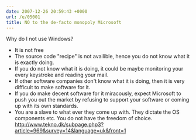 ```yaml
---
date: 2007-12-26 20:59:43 +0000
url: /e/05001
title: NO to the de-facto monopoly Microsoft
---
```


Why do I not use Windows?
* It is not free
* The source code "recipe" is not availible, hence you do not know what it is exactly doing.
* If you do not know what it is doing, it could be maybe monitoring your every keystroke and reading your mail.
* If other software companies don't know what it is doing, then it is very difficult to make software for it.
* If you do make decent software for it miracously, expect Microsoft to push you out the market by refusing to support your software or coming up with its own standards.
* You are a slave to what ever they come up with. They dictate the OS components etc. You do not have the freedom of choice.
http://www.tekno.dk/subpage.php3?article=969&survey=14&language=uk&front=1
